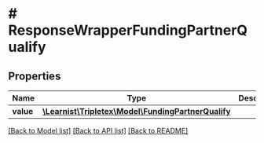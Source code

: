 # # ResponseWrapperFundingPartnerQualify

## Properties

Name | Type | Description | Notes
------------ | ------------- | ------------- | -------------
**value** | [**\Learnist\Tripletex\Model\FundingPartnerQualify**](FundingPartnerQualify.md) |  | [optional]

[[Back to Model list]](../../README.md#models) [[Back to API list]](../../README.md#endpoints) [[Back to README]](../../README.md)
